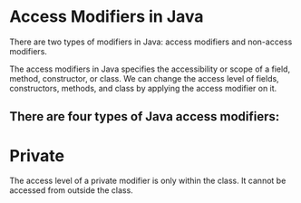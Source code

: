 # Access Modifiers in Java
There are two types of modifiers in Java: access modifiers and non-access modifiers.

The access modifiers in Java specifies the accessibility or scope of a field, method, constructor, or class. We can change the access level of fields, constructors, methods, and class by applying the access modifier on it.

## There are four types of Java access modifiers:

# Private
The access level of a private modifier is only within the class. It cannot be accessed from outside the class.
